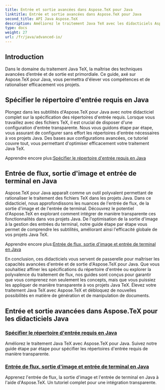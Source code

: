 ```yaml
---
title: Entrée et sortie avancées dans Aspose.TeX pour Java
linktitle: Entrée et sortie avancées dans Aspose.TeX pour Java
second_title: API Java Aspose.TeX
description: Améliorez le traitement Java TeX avec les didacticiels Aspose.TeX pour Java. Apprenez à spécifier les répertoires d'entrée et à optimiser le traitement des flux pour les projets Java améliorés.
type: docs
weight: 27
url: /fr/java/advanced-io/
---
```


## Introduction

Dans le domaine du traitement Java TeX, la maîtrise des techniques avancées d’entrée et de sortie est primordiale. Ce guide, axé sur Aspose.TeX pour Java, vous permettra d'élever vos compétences et de rationaliser efficacement vos projets.

## Spécifier le répertoire d'entrée requis en Java

Plongez dans les subtilités d'Aspose.TeX pour Java avec notre didacticiel complet sur la spécification des répertoires d'entrée requis. Lorsque vous travaillez avec des fichiers TeX, il est crucial de disposer d'une configuration d'entrée transparente. Nous vous guidons étape par étape, vous assurant de configurer sans effort les répertoires d'entrée nécessaires à vos projets Java. Des bases aux configurations avancées, ce tutoriel couvre tout, vous permettant d'optimiser efficacement votre traitement Java TeX.

 Apprendre encore plus:[Spécifier le répertoire d'entrée requis en Java](./required-input-directory/)

## Entrée de flux, sortie d'image et entrée de terminal en Java

Aspose.TeX pour Java apparaît comme un outil polyvalent permettant de rationaliser le traitement des fichiers TeX dans les projets Java. Dans ce didacticiel, nous approfondissons les nuances de l'entrée de flux, de la sortie d'image et de l'entrée de terminal. Découvrez le potentiel d'Aspose.TeX en explorant comment intégrer de manière transparente ces fonctionnalités dans vos projets Java. De l'optimisation de la sortie d'image à la gestion des entrées du terminal, notre guide étape par étape vous permet de comprendre les subtilités, améliorant ainsi l'efficacité globale de vos projets Java TeX.

 Apprendre encore plus:[Entrée de flux, sortie d'image et entrée de terminal en Java](./stream-input-image-output/)

En conclusion, ces didacticiels vous servent de passerelle pour maîtriser les capacités avancées d'entrée et de sortie d'Aspose.TeX pour Java. Que vous souhaitiez affiner les spécifications du répertoire d'entrée ou explorer la polyvalence du traitement de flux, nos guides sont conçus pour garantir que vous comprenez non seulement les concepts, mais que vous puissiez les appliquer de manière transparente à vos projets Java TeX. Élevez votre traitement Java TeX avec Aspose.TeX et débloquez de nouvelles possibilités en matière de génération et de manipulation de documents.
## Entrée et sortie avancées dans Aspose.TeX pour les didacticiels Java
### [Spécifier le répertoire d'entrée requis en Java](./required-input-directory/)
Améliorez le traitement Java TeX avec Aspose.TeX pour Java. Suivez notre guide étape par étape pour spécifier les répertoires d'entrée requis de manière transparente.
### [Entrée de flux, sortie d'image et entrée de terminal en Java](./stream-input-image-output/)
Apprenez l'entrée de flux, la sortie d'image et l'entrée de terminal en Java à l'aide d'Aspose.TeX. Un tutoriel complet pour une intégration transparente.